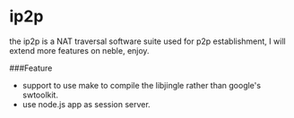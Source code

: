 ip2p
========

the ip2p is a NAT traversal software suite used for p2p establishment, I will extend more features on neble, enjoy.

###Feature
* support to use make to compile the libjingle rather than google's swtoolkit.
* use node.js app as session server.